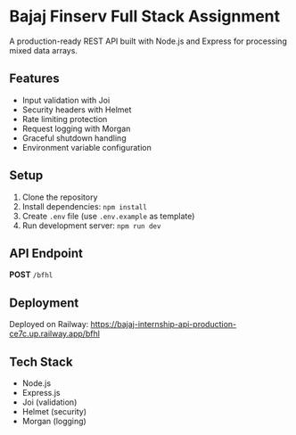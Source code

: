 # Bajaj Finserv Full Stack Assignment

A production-ready REST API built with Node.js and Express for processing mixed data arrays.

## Features

- Input validation with Joi
- Security headers with Helmet
- Rate limiting protection
- Request logging with Morgan
- Graceful shutdown handling
- Environment variable configuration

## Setup

1. Clone the repository
2. Install dependencies: `npm install`
3. Create `.env` file (use `.env.example` as template)
4. Run development server: `npm run dev`

## API Endpoint

**POST** `/bfhl`

## Deployment

Deployed on Railway: https://bajaj-internship-api-production-ce7c.up.railway.app/bfhl

## Tech Stack

- Node.js
- Express.js
- Joi (validation)
- Helmet (security)
- Morgan (logging)

